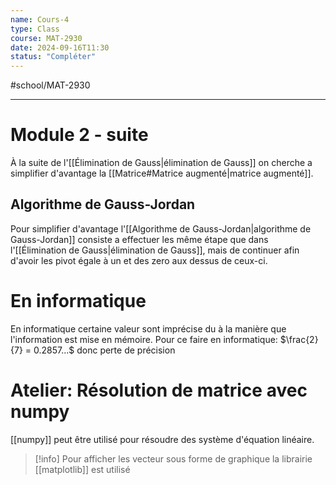 ```yaml
---
name: Cours-4
type: Class
course: MAT-2930
date: 2024-09-16T11:30
status: "Compléter"
---
```

#school/MAT-2930
***

# Module 2 - suite
À la suite de l'[[Élimination de Gauss|élimination de Gauss]] on cherche a simplifier d'avantage la [[Matrice#Matrice augmenté|matrice augmenté]].
## Algorithme de Gauss-Jordan
Pour simplifier d'avantage l'[[Algorithme de Gauss-Jordan|algorithme de Gauss-Jordan]] consiste a effectuer les même étape que dans l'[[Élimination de Gauss|élimination de Gauss]], mais de continuer afin d'avoir les pivot égale à un et des zero aux dessus de ceux-ci.

# En informatique
En informatique certaine valeur sont imprécise du à la manière que l'information est mise en mémoire. Pour ce faire en informatique: $\frac{2}{7} = 0.2857...$ donc perte de précision

# Atelier: Résolution de matrice avec numpy
[[numpy]] peut être utilisé pour résoudre des système d'équation linéaire.

> [!info]
> Pour afficher les vecteur sous forme de graphique la librairie [[matplotlib]] est utilisé